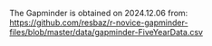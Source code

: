 The Gapminder is obtained on 2024.12.06 from: https://github.com/resbaz/r-novice-gapminder-files/blob/master/data/gapminder-FiveYearData.csv
